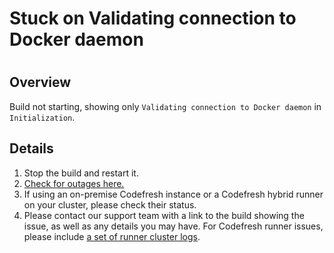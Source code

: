 # Stuck on Validating connection to Docker daemon

#

## Overview

Build not starting, showing only `Validating connection to Docker daemon` in
`Initialization`.

## Details

  1. Stop the build and restart it.
  2. [Check for outages here.](https://status.codefresh.io)
  3. If using an on-premise Codefresh instance or a Codefresh hybrid runner on your cluster, please check their status.
  4. Please contact our support team with a link to the build showing the issue, as well as any details you may have. For Codefresh runner issues, please include [a set of runner cluster logs](https://github.com/codefresh-support/hybrid-runner-support).

